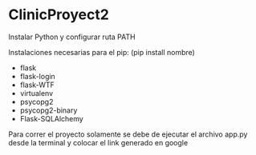 # ClinicProyect2

Instalar Python y configurar ruta PATH

Instalaciones necesarias para el pip: (pip install nombre)
- flask
- flask-login
- flask-WTF
- virtualenv
- psycopg2
- psycopg2-binary 
- Flask-SQLAlchemy


Para correr el proyecto solamente se debe de ejecutar el archivo
app.py desde la terminal y colocar el link generado en google